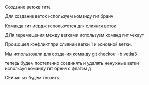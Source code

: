 Создание ветокв гите.

 Для создания веток используем команду гит бранч

 Команда гит мердж используется для слияния веток

 ДЛя перемещения между ветками используем команд гит чекаут

Произошел конфликт при слиянии ветки 1 и основной ветки.

Мы использовали для создания команду git checkout -b vetka3

теперь будем постепенно соединять и удалять ненужные ветки используя команду гит бренч с флагом д

СЕйчас ьы будем творить